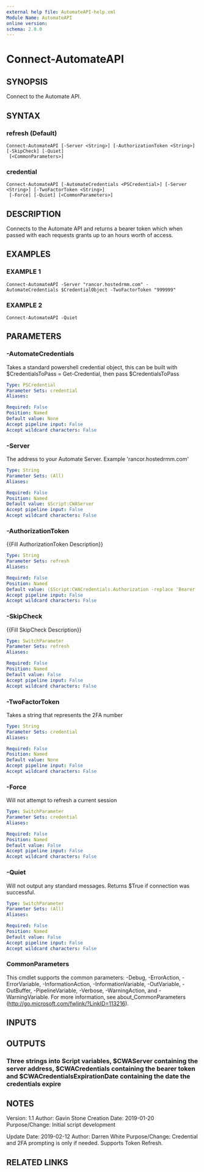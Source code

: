 ```yaml
---
external help file: AutomateAPI-help.xml
Module Name: AutomateAPI
online version:
schema: 2.0.0
---
```


# Connect-AutomateAPI

## SYNOPSIS
Connect to the Automate API.

## SYNTAX

### refresh (Default)
```
Connect-AutomateAPI [-Server <String>] [-AuthorizationToken <String>] [-SkipCheck] [-Quiet]
 [<CommonParameters>]
```

### credential
```
Connect-AutomateAPI [-AutomateCredentials <PSCredential>] [-Server <String>] [-TwoFactorToken <String>]
 [-Force] [-Quiet] [<CommonParameters>]
```

## DESCRIPTION
Connects to the Automate API and returns a bearer token which when passed with each requests grants up to an hours worth of access.

## EXAMPLES

### EXAMPLE 1
```
Connect-AutomateAPI -Server "rancor.hostedrmm.com" -AutomateCredentials $CredentialObject -TwoFactorToken "999999"
```

### EXAMPLE 2
```
Connect-AutomateAPI -Quiet
```

## PARAMETERS

### -AutomateCredentials
Takes a standard powershell credential object, this can be built with $CredentialsToPass = Get-Credential, then pass $CredentialsToPass

```yaml
Type: PSCredential
Parameter Sets: credential
Aliases:

Required: False
Position: Named
Default value: None
Accept pipeline input: False
Accept wildcard characters: False
```

### -Server
The address to your Automate Server.
Example 'rancor.hostedrmm.com'

```yaml
Type: String
Parameter Sets: (All)
Aliases:

Required: False
Position: Named
Default value: $Script:CWAServer
Accept pipeline input: False
Accept wildcard characters: False
```

### -AuthorizationToken
{{Fill AuthorizationToken Description}}

```yaml
Type: String
Parameter Sets: refresh
Aliases:

Required: False
Position: Named
Default value: ($Script:CWACredentials.Authorization -replace 'Bearer ','')
Accept pipeline input: False
Accept wildcard characters: False
```

### -SkipCheck
{{Fill SkipCheck Description}}

```yaml
Type: SwitchParameter
Parameter Sets: refresh
Aliases:

Required: False
Position: Named
Default value: False
Accept pipeline input: False
Accept wildcard characters: False
```

### -TwoFactorToken
Takes a string that represents the 2FA number

```yaml
Type: String
Parameter Sets: credential
Aliases:

Required: False
Position: Named
Default value: None
Accept pipeline input: False
Accept wildcard characters: False
```

### -Force
Will not attempt to refresh a current session

```yaml
Type: SwitchParameter
Parameter Sets: credential
Aliases:

Required: False
Position: Named
Default value: False
Accept pipeline input: False
Accept wildcard characters: False
```

### -Quiet
Will not output any standard messages.
Returns $True if connection was successful.

```yaml
Type: SwitchParameter
Parameter Sets: (All)
Aliases:

Required: False
Position: Named
Default value: False
Accept pipeline input: False
Accept wildcard characters: False
```

### CommonParameters
This cmdlet supports the common parameters: -Debug, -ErrorAction, -ErrorVariable, -InformationAction, -InformationVariable, -OutVariable, -OutBuffer, -PipelineVariable, -Verbose, -WarningAction, and -WarningVariable.
For more information, see about_CommonParameters (http://go.microsoft.com/fwlink/?LinkID=113216).

## INPUTS

## OUTPUTS

### Three strings into Script variables, $CWAServer containing the server address, $CWACredentials containing the bearer token and $CWACredentialsExpirationDate containing the date the credentials expire
## NOTES
Version:        1.1
Author:         Gavin Stone
Creation Date:  2019-01-20
Purpose/Change: Initial script development

Update Date:    2019-02-12
Author:         Darren White
Purpose/Change: Credential and 2FA prompting is only if needed.
Supports Token Refresh.

## RELATED LINKS
